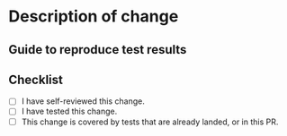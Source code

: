 # Description of change

<!-- Please provide a description of your change, including any relevant Github issues. -->

## Guide to reproduce test results

<!--
    Please help reviewers by including instructions
    on how to test this change
-->

## Checklist

- [ ] I have self-reviewed this change.
- [ ] I have tested this change.
- [ ] This change is covered by tests that are already landed, or in this PR.